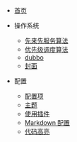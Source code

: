 * [首页](/)

* 操作系统
  * [先来先服务算法](article/os/%E6%93%8D%E4%BD%9C%E7%B3%BB%E7%BB%9F%E4%B9%8BFCFS%20-%20%E5%85%88%E6%9D%A5%E5%85%88%E6%9C%8D%E5%8A%A1%E7%AE%97%E6%B3%95.md)
  * [优先级调度算法](article/os/%E6%93%8D%E4%BD%9C%E7%B3%BB%E7%BB%9F%E4%B9%8B%E4%BC%98%E5%85%88%E7%BA%A7%E8%B0%83%E5%BA%A6%20-%20%E6%9C%80%E9%AB%98%E4%BC%98%E5%85%88%E7%BA%A7%E8%B0%83%E5%BA%A6.md)
  * [dubbo](article/os/dubbo.md)
  * [封面](zh-cn/cover.md)


* 配置
  * [配置项](zh-cn/configuration.md)
  * [主题](zh-cn/themes.md)
  * [使用插件](zh-cn/plugins.md)
  * [Markdown 配置](zh-cn/markdown.md)
  * [代码高亮](zh-cn/language-highlight.md)